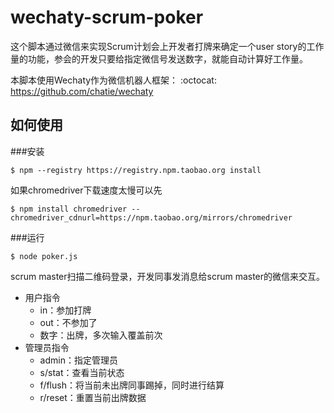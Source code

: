 # wechaty-scrum-poker

这个脚本通过微信来实现Scrum计划会上开发者打牌来确定一个user story的工作量的功能，参会的开发只要给指定微信号发送数字，就能自动计算好工作量。

本脚本使用Wechaty作为微信机器人框架： :octocat: <https://github.com/chatie/wechaty>

## 如何使用

###安装
```shell
$ npm --registry https://registry.npm.taobao.org install
```
如果chromedriver下载速度太慢可以先
```shell
$ npm install chromedriver --chromedriver_cdnurl=https://npm.taobao.org/mirrors/chromedriver
```
###运行
```shell
$ node poker.js
```

scrum master扫描二维码登录，开发同事发消息给scrum master的微信来交互。
* 用户指令
	* in：参加打牌
	* out：不参加了
	* 数字：出牌，多次输入覆盖前次
* 管理员指令
	* admin：指定管理员
	* s/stat：查看当前状态
	* f/flush：将当前未出牌同事踢掉，同时进行结算
	* r/reset：重置当前出牌数据
